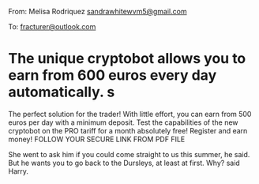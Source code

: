 From: Melisa Rodriquez <sandrawhitewvm5@gmail.com>

To: fracturer@outlook.com

# The unique cryptobot allows you to earn from 600 euros every day automatically. s
The perfect solution for the trader!
With little effort, you can earn from 500 euros per day with a minimum deposit.
Test the capabilities of the new cryptobot on the PRO tariff for a month absolutely free! 
Register and earn money!
FOLLOW YOUR SECURE LINK FROM PDF FILE
   
She went to ask him if you could come straight to us this summer, he said. But he wants you to go back to the Dursleys, at least at first. Why? said Harry.
